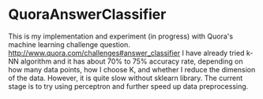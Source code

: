 QuoraAnswerClassifier
=====================

This is my implementation and experiment (in progress) with Quora's machine learning challenge question. http://www.quora.com/challenges#answer_classifier
I have already tried k-NN algorithm and it has about 70% to 75% accuracy rate, depending on how many data points, how I choose K, and whether I reduce the dimension of the data. However, it is quite slow without sklearn library. The current stage is to try using perceptron and further speed up data preprocessing.